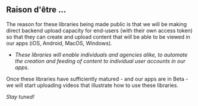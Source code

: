 ## Raison d'être ...

The reason for these libraries being made public is that we will be making direct backend upload capacity for end-users (with their own access token) so that they can create and upload content that will be able to be viewed in our apps (iOS, Android, MacOS, Windows).

- _These libraries will enable individuals and agencies alike, to automate the creation and feeding of content to individual user accounts in our apps._

Once these libraries have sufficiently matured - and our apps are in Beta - we will start uploading videos that illustrate how to use these libraries.

_Stay tuned!_


<!---
YatterOfficial/YatterOfficial is a ✨ special ✨ repository because its `README.md` (this file) appears on your GitHub profile.
You can click the Preview link to take a look at your changes.
--->
